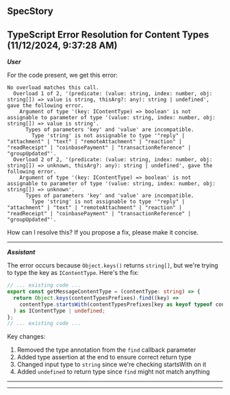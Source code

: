 ## SpecStory

## TypeScript Error Resolution for Content Types (11/12/2024, 9:37:28 AM)

_**User**_

For the code present, we get this error:
```
No overload matches this call.
  Overload 1 of 2, '(predicate: (value: string, index: number, obj: string[]) => value is string, thisArg?: any): string | undefined', gave the following error.
    Argument of type '(key: IContentType) => boolean' is not assignable to parameter of type '(value: string, index: number, obj: string[]) => value is string'.
      Types of parameters 'key' and 'value' are incompatible.
        Type 'string' is not assignable to type '"reply" | "attachment" | "text" | "remoteAttachment" | "reaction" | "readReceipt" | "coinbasePayment" | "transactionReference" | "groupUpdated"'.
  Overload 2 of 2, '(predicate: (value: string, index: number, obj: string[]) => unknown, thisArg?: any): string | undefined', gave the following error.
    Argument of type '(key: IContentType) => boolean' is not assignable to parameter of type '(value: string, index: number, obj: string[]) => unknown'.
      Types of parameters 'key' and 'value' are incompatible.
        Type 'string' is not assignable to type '"reply" | "attachment" | "text" | "remoteAttachment" | "reaction" | "readReceipt" | "coinbasePayment" | "transactionReference" | "groupUpdated"'.
```
How can I resolve this? If you propose a fix, please make it concise.

---

_**Assistant**_

The error occurs because `Object.keys()` returns `string[]`, but we're trying to type the key as `IContentType`. Here's the fix:

```typescript:utils/xmtpRN/contentTypes/index.ts
// ... existing code ...
export const getMessageContentType = (contentType: string) => {
  return Object.keys(contentTypesPrefixes).find((key) =>
    contentType.startsWith(contentTypesPrefixes[key as keyof typeof contentTypesPrefixes])
  ) as IContentType | undefined;
};
// ... existing code ...
```

Key changes:
1. Removed the type annotation from the `find` callback parameter
2. Added type assertion at the end to ensure correct return type
3. Changed input type to `string` since we're checking startsWith on it
4. Added `undefined` to return type since `find` might not match anything

---



---

